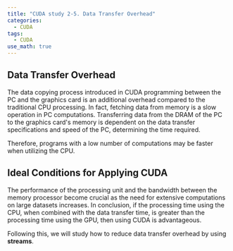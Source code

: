 ```yaml
---
title: "CUDA study 2-5. Data Transfer Overhead"
categories:
  - CUDA
tags:
  - CUDA
use_math: true
---
```


## Data Transfer Overhead

The data copying process introduced in CUDA programming between the PC and the graphics card is an additional overhead compared to the traditional CPU processing. In fact, fetching data from memory is a slow operation in PC computations. Transferring data from the DRAM of the PC to the graphics card's memory is dependent on the data transfer specifications and speed of the PC, determining the time required. 

Therefore, programs with a low number of computations may be faster when utilizing the CPU.

## Ideal Conditions for Applying CUDA

The performance of the processing unit and the bandwidth between the memory processor become crucial as the need for extensive computations on large datasets increases. In conclusion, if the processing time using the CPU, when combined with the data transfer time, is greater than the processing time using the GPU, then using CUDA is advantageous.

Following this, we will study how to reduce data transfer overhead by using **streams**.